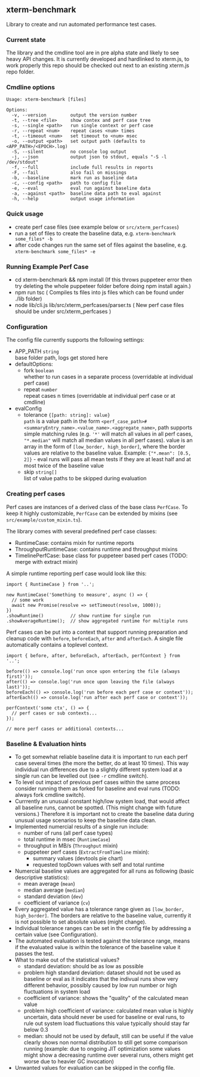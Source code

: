 ## xterm-benchmark

Library to create and run automated performance test cases.

### Current state

The library and the cmdline tool are in pre alpha state and likely to see heavy API changes.
It is currently developed and hardlinked to xterm.js, to work properly this repo should be
checked out next to an existing xterm.js repo folder.

### Cmdline options
```
Usage: xterm-benchmark [files]

Options:
  -v, --version         output the version number
  -t, --tree <file>     show contex and perf case tree
  -s, --single <path>   run single context or perf case
  -r, --repeat <num>    repeat cases <num> times
  -t, --timeout <num>   set timeout to <num> msec
  -o, --output <path>   set output path (defaults to <APP_PATH>/<EPOCH>.log)
  -S, --silent          no console log output
  -j, --json            output json to stdout, equals "-S -l /dev/stdout"
  -f, --full            include full results in reports
  -F, --fail            also fail on missings
  -b, --baseline        mark run as baseline data
  -c, --config <path>   path to config file
  -e, --eval            eval run against baseline data
  -a, --against <path>  baseline data path to eval against
  -h, --help            output usage information
```

### Quick usage

- create perf case files (see example below or `src/xterm_perfcases`)
- run a set of files to create the baseline data, e.g. `xterm-benchmark some_files* -b`
- after code changes run the same set of files against the baseline, e.g. `xterm-benchmark some_files* -e`

### Running Example Perf Case
- cd xterm-benchmark && npm install (If this throws puppeteer error then try deleting the whole puppeteer folder before doing npm install again.)
- npm run tsc ( Compiles ts files into js files which can be found under ./lib folder)
- node lib/cli.js lib/src/xterm_perfcases/parser.ts ( New perf case files should be under src/xterm_perfcases )


### Configuration

The config file currently supports the following settings:

- APP_PATH `string`<br>base folder path, logs get stored here
- defaultOptions:
  - fork `boolean`<br>whether to run cases in a separate process (overridable at individual perf case)
  - repeat `number`<br>repeat cases n times (overridable at individual perf case or at cmdline)
- evalConfig
  - tolerance `{[path: string]: value}`<br>`path` is a value path in the form `<perf_case_path>#<summaryEntry_name>.<value_name>.<aggregate_name>`,
  path supports simple matching rules (e.g. `'*'` will match all values in all perf cases,
  `"*.median"` will match all median values in all perf cases).
  value is an array in the form of `[low_border, high_border]`, where the border values are relative
  to the baseline value. Example: `{"*.mean": [0.5, 2]}` - eval runs will pass all mean tests if they
  are at least half and at most twice of the baseline value
  - skip `string[]`<br>list of value paths to be skipped during evaluation

### Creating perf cases

Perf cases are instances of a derived class of the base class `PerfCase`.
To keep it highly customizable, `PerfCase` can be extended by mixins (see `src/example/custom_mixin.ts`).

The library comes with several predefined perf case classes:
- RuntimeCase: contains mixin for runtime reports
- ThroughputRuntimeCase: contains runtime and throughput mixins
- TimelinePerfCase: base class for puppeteer based perf cases (TODO: merge with extract mixin)

A simple runtime reporting perf case would look like this:
```TS
import { RuntimeCase } from '..';

new RuntimeCase('Something to measure', async () => {
  // some work
  await new Promise(resolve => setTimeout(resolve, 1000));
})
.showRuntime()          // show runtime for single run
.showAverageRuntime();  // show aggregated runtime for multiple runs
```

Perf cases can be put into a context that support running preparation and cleanup code with `before`, `beforeEach`, `after` and `afterEach`. A single file automatically contains a toplevel context.
```TS
import { before, after, beforeEach, afterEach, perfContext } from '..';

before(() => console.log('run once upon entering the file (always first)'));
after(() => console.log('run once upon leaving the file (always last)'));
beforeEach(() => console.log('run before each perf case or context'));
afterEach(() => console.log('run after each perf case or context'));

perfContext('some ctx', () => {
  // perf cases or sub contexts...
});

// more perf cases or additional contexts...
```

### Baseline & Evaluation hints

- To get somewhat reliable baseline data it is important to run each perf case several times
(the more the better, do at least 10 times). This way individual run differences due to a slightly different
system load at a single run can be levelled out (see `-r` cmdline switch).
- To level out impact of previous perf cases within the same process consider running them as forked for
baseline and eval runs (TODO: always fork cmdline switch).
- Currrently an unusual constant high/low system load, that would affect all baseline runs, cannot be spotted. (This might change with future versions.) Therefore it is important not to create the baseline data during unusual usage scenarios to keep the baseline data clean.
- Implemented numercial results of a single run include:
  - number of runs (all perf case types)
  - total runtime in msec (`RuntimeCase`)
  - throughput in MB/s (`Throughput` mixin)
  - puppeteer perf cases (`ExtractFromTimeline` mixin):
      - summary values (devtools pie chart)
      - requested topDown values with self and total runtime
- Numercial baseline values are aggregated for all runs as following (basic descriptive statistics):
  - mean average (`mean`)
  - median average (`median`)
  - standard deviation (`dev`)
  - coefficient of variance (`cv`)
- Every aggregated value has a tolerance range given as `[low_border, high_border]`. The borders
are relative to the baseline value, currently it is not possible to set absolute values (might change).
- Individual tolerance ranges can be set in the config file by addressing a certain value (see Configuration).
- The automated evaluation is tested against the tolerance range, means if the evaluated value is within the tolerance of the baseline value it passes the test.
- What to make out of the statistical values?
  - standard deviation: should be as low as possible
  - problem high standard deviation: dataset should not be used as baseline or eval as it indicates that the indivual runs show very different behavior, possibly caused by low run number or high fluctuations in system load
  - coefficient of variance: shows the "quality" of the calculated mean value
  - problem high coefficient of variance: calculated mean value is highly uncertain, data should never be used for baseline or eval runs, to rule out system load fluctuations this value typically should stay far below 0.3
  - median: should not be used by default, still can be useful if the value clearly shows non normal distribution
  to still get some comparison running (example: due to ongoing JIT optimization some values might show a decreasing runtime over several runs, others might get worse due to heavier GC invocation)
- Unwanted values for evaluation can be skipped in the config file.
